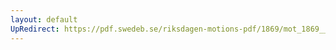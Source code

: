 ```yaml
---
layout: default
UpRedirect: https://pdf.swedeb.se/riksdagen-motions-pdf/1869/mot_1869__ak__00276/mot_1869__ak__00276_001.pdf
---
```

